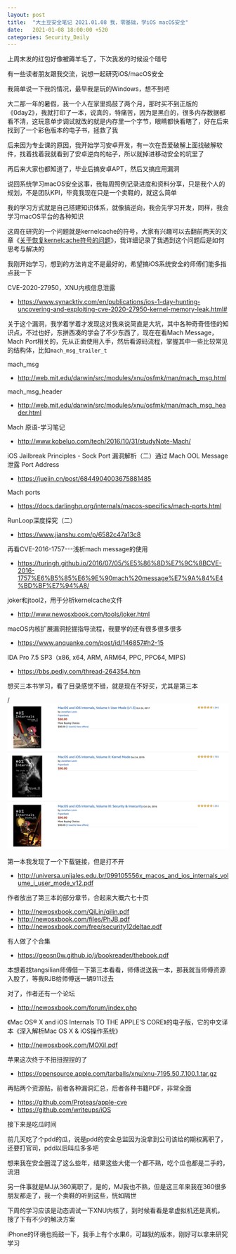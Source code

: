```yaml
---
layout: post
title:  "大土豆安全笔记 2021.01.08 我，零基础，学iOS macOS安全"
date:   2021-01-08 18:00:00 +520
categories: Security_Daily
---
```


上周末发的红包好像被薅羊毛了，下次我发的时候设个暗号

有一些读者朋友跟我交流，说想一起研究iOS/macOS安全

我简单说一下我的情况，最早我是玩的Windows，想不到吧

大二那一年的暑假，我一个人在家里捣鼓了两个月，那时买不到正版的《0day2》，我就打印了一本，说真的，特痛苦，因为是黑白的，很多内存数据都看不清，这玩意单步调试就改的就是内存里一个字节，眼睛都快看瞎了，好在后来找到了一个彩色版本的电子书，拯救了我

后来因为专业课的原因，我开始学习安卓开发，有一次在吾爱破解上面找破解软件，找着找着我就看到了安卓逆向的帖子，所以就掉进移动安全的坑里了

再后来大家也都知道了，毕业后搞安卓APT，然后又搞应用漏洞

说回系统学习macOS安全这事，我每周照例记录进度和资料分享，只是我个人的规划，不是团队KPI，毕竟我现在只是一个卖鞋的，就这么简单

我的学习方式就是自己搭建知识体系，就像搞逆向，我会先学习开发，同样，我会学习macOS平台的各种知识

这周在研究的一个问题就是kernelcache的符号，大家有兴趣可以去翻前两天的文章《[关于恢复kernelcache符号的问题](https://mp.weixin.qq.com/s/4uJMMkCrIR9kk45TGBZxAQ)》，我详细记录了我遇到这个问题后是如何思考与解决的

我刚开始学习，想到的方法肯定不是最好的，希望搞iOS系统安全的师傅们能多指点我一下

CVE-2020-27950，XNU内核信息泄露
- https://www.synacktiv.com/en/publications/ios-1-day-hunting-uncovering-and-exploiting-cve-2020-27950-kernel-memory-leak.html#

关于这个漏洞，我学着学着才发现这对我来说简直是大坑，其中各种奇奇怪怪的知识点，不过也好，东拼西凑的学会了不少东西了，现在在看Mach Message，Mach Port相关的，先从正面使用入手，然后看源码流程，掌握其中一些比较常见的结构体，比如`mach_msg_trailer_t`

mach_msg
- http://web.mit.edu/darwin/src/modules/xnu/osfmk/man/mach_msg.html

mach_msg_header
- http://web.mit.edu/darwin/src/modules/xnu/osfmk/man/mach_msg_header.html

Mach 原语-学习笔记
- http://www.kobeluo.com/tech/2016/10/31/studyNote-Mach/

iOS Jailbreak Principles - Sock Port 漏洞解析（二）通过 Mach OOL Message 泄露 Port Address
- https://juejin.cn/post/6844904003675881485

Mach ports
- https://docs.darlinghq.org/internals/macos-specifics/mach-ports.html

RunLoop深度探究（二）
- https://www.jianshu.com/p/6582c47a13c8

再看CVE-2016-1757---浅析mach message的使用
- https://turingh.github.io/2016/07/05/%E5%86%8D%E7%9C%8BCVE-2016-1757%E6%B5%85%E6%9E%90mach%20message%E7%9A%84%E4%BD%BF%E7%94%A8/

joker和jtool2，用于分析kernelcache文件
- http://www.newosxbook.com/tools/joker.html

macOS内核扩展漏洞挖掘指导流程，我要学的还有很多很多很多
- https://www.anquanke.com/post/id/146857#h2-15

IDA Pro 7.5 SP3（x86, x64, ARM, ARM64, PPC, PPC64, MIPS)
- https://bbs.pediy.com/thread-264354.htm

想买三本书学习，看了目录感觉不错，就是现在不好买，尤其是第三本

/![IMAGE](/assets/resources/4A57BC9D014DD4CD283AC830B332DC20.jpg)

第一本我发现了一个下载链接，但是打不开
- http://universa.unijales.edu.br/099105556x_macos_and_ios_internals_volume_i_user_mode_v12.pdf

作者放出了第三本的部分章节，合起来大概六七十页
- http://newosxbook.com/QiLin/qilin.pdf
- http://newosxbook.com/files/PhJB.pdf
- http://newosxbook.com/free/security12deltae.pdf

有人做了个合集
- https://geosn0w.github.io/j/bookreader/thebook.pdf

本想着找tangsilian师傅借一下第三本看看，师傅说送我一本，那我就当师傅资源入股了，等我RJB给师傅送一辆911过去

对了，作者还有一个论坛
- http://newosxbook.com/forum/index.php

《Mac OS® X and iOS Internals TO THE APPLE’S CORE》的电子版，它的中文译本《深入解析Mac OS X & iOS操作系统》
- http://newosxbook.com/MOXiI.pdf

苹果这次终于不扭扭捏捏的了
- https://opensource.apple.com/tarballs/xnu/xnu-7195.50.7.100.1.tar.gz

再贴两个资源贴，前者各种漏洞汇总，后者各种书籍PDF，非常全面
- https://github.com/Proteas/apple-cve
- https://github.com/writeups/iOS

接下来是吃瓜时间

前几天吃了个pdd的瓜，说是pdd的安全总监因为没拿到公司该给的期权离职了，还要打官司，pdd以后叫瓜多多吧

想来我在安全圈混了这么些年，结果这些大佬一个都不熟，吃个瓜也都是二手的，流泪

另一件事就是MJ从360离职了，是的，MJ我也不熟，但是这三年来我在360很多朋友都走了，我一个卖鞋的听到这些，恍如隔世

下周的学习应该是动态调试一下XNU内核了，到时候看看是拿虚拟机还是真机，搜了下有不少的解决方案

iPhone的环境也捣鼓一下，我手上有个水果6，可越狱的版本，刚好可以拿来研究学习